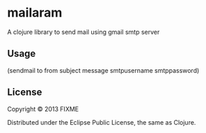 # mailaram

A clojure library to send mail using gmail smtp server

## Usage

(sendmail to from subject message smtpusername smtppassword)

## License

Copyright © 2013 FIXME

Distributed under the Eclipse Public License, the same as Clojure.
